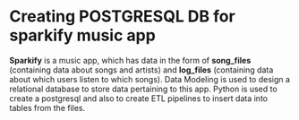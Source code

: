 
# Creating POSTGRESQL DB for sparkify music app

**Sparkify** is a music app, which has data in the form of **song_files** (containing data about songs and artists) and **log_files** (containing data about which users listen to which songs). 
Data Modeling is used to design a relational database to store data pertaining to this app. 
Python is used to create a postgresql and also to create ETL pipelines to insert data into tables from the files. 
